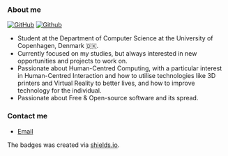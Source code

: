 ### About me
[![GitHub](https://img.shields.io/github/followers/sebastianprehn?label=Github&style=social)](https://github.com/SebastianPrehn) [![Github](https://img.shields.io/twitter/follow/sebastianprehn?label=Twitter&style=social)](https://twitter.com/SebastianPrehn)
- Student at the Department of Computer Science at the University of Copenhagen, Denmark :denmark:.
- Currently focused on my studies, but always interested in new opportunities and projects to work on.
- Passionate about Human-Centred Computing, with a particular interest in Human-Centred Interaction and how to utilise technologies like 3D printers and Virtual Reality to better lives, and how to improve technology for the individual. 
- Passionate about Free & Open-source software and its spread.

### Contact me

- [Email](mailto:sbstprehn@icloud.com)

The badges was created via [shields.io](https://shields.io).
<!--
**SebastianPrehn/SebastianPrehn** is a ✨ _special_ ✨ repository because its `README.md` (this file) appears on your GitHub profile.

Here are some ideas to get you started:

- 🔭 I’m currently working on ...
- 🌱 I’m currently learning ...
- 👯 I’m looking to collaborate on ...
- 🤔 I’m looking for help with ...
- 💬 Ask me about ...
- 📫 How to reach me: ...
- 😄 Pronouns: ...
- ⚡ Fun fact: ...
-->
